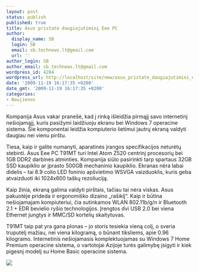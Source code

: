 ```yaml
---
layout: post
status: publish
published: true
title: Asus pristatė daugiajutiminį Eee PC
author:
  display_name: SB
  login: SB
  email: sb.technews.lt@gmail.com
  url: ''
author_login: SB
author_email: sb.technews.lt@gmail.com
wordpress_id: 4284
wordpress_url: http://localhost/site/new/asus_pristate_daugiajutimini_eee_pc/
date: '2009-11-19 16:17:35 +0200'
date_gmt: '2009-11-19 16:17:35 +0200'
categories:
- Naujienos
---
```

<p>Kompanija Asus vakar pranešė, kad į rinką išleidžia pirmąjį savo internetinį nešiojamąjį, kuris pasižymi laidžiuoju ekranu bei Windows 7 operacine sistema. Šie komponentai leidžia kompiuterio lietimui jautrų ekraną valdyti daugiau nei vienu pirštu.</p>
<p>Tiesa, kaip ir galite numanyti, aparatinės įrangos specifikacijos neturėtų stebinti. Asus Eee PC T91MT turi Intel Atom Z520 centrinį procesorių bei 1GB DDR2 darbinės atminties. Kompanija siūlo pasirinkti tarp spartaus 32GB SSD kaupiklio ar įprasto 500GB mechaninio kaupiklio. Ekranas nėra labai didelis – tai 8.9 colio LED foninio apšvietimo WSVGA vaizduoklis, kuris geba atvaizduoti iki 1024x600 taškų rezoliuciją.</p>
<p>Kaip žinia, ekraną galima valdyti pirštais, tačiau tai nėra viskas. Asus pakuotėje prideda ir ergonomiško dizaino „rašiklį“. Kaip ir būtina nešiojamajam kompiuteriui, čia sutinkamos WLAN 802.11b/g/n ir Bluetooth 2.1 + EDR bevielio ryšio technologijos. Įrengtos dvi USB 2.0 bei viena Ethernet jungtys ir MMC/SD kortelių skaitytuvas.</p>
<p>T91MT taip pat yra gana plonas – jo storis tesiekia vieną colį, o sveria truputėlį mažiau, nei viena kilogramą, o būnant tiksliems, apie 0.96 kilogramo. Internetinis nešiojamasis komplektuojamas su Windows 7 Home Premium operacine sistema, o vartotojai Azijoje turės galimybę įsigyti ir kiek pigesnį modelį su Home Basic operacine sistema.</p>
<p><img src="http://www.fudzilla.com/images/stories/2009/November/General%20News/eee_pc_t91mt.jpg" /></p>
